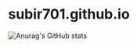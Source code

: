 # subir701.github.io
![Anurag's GitHub stats](https://github-readme-stats.vercel.app/api?username=subir701&show_icons=true&theme=radical)
